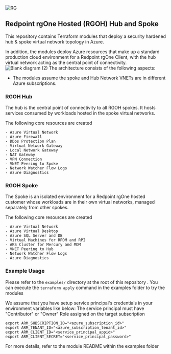![RG](https://user-images.githubusercontent.com/42842390/158004336-60f07c05-7e5d-420e-87a6-22c5ac206fb6.jpg)
## Redpoint rgOne Hosted (RGOH) Hub and Spoke

This repository contains Terraform modules that deploy a security hardened hub & spoke virtual network topology in Azure. 

In addition, the modules deploy Azure resources that make up a standard production cloud environment for a Redpoint rgOne Client, with the hub virtual network acting as the central point of connectivity.
![Blank diagram (2)](https://user-images.githubusercontent.com/42842390/201027152-19b7fc8e-9749-4991-9016-1ea3a06da6b7.png)
The architecture consists of the following aspects:

- The modules assume the spoke and Hub Network VNETs are in different Azure subscriptions.

### RGOH Hub  
The hub is the central point of connectivity to all RGOH spokes. It hosts services consumed by workloads hosted in the spoke virtual networks.

The following core resources are created
```
- Azure Virtual Network
- Azure Firewall
- DDos Protection Plan
- Virtual Network Gateway
- Local Network Gateway
- NAT Gateway
- VPN Connection
- VNET Peering to Spoke 
- Network Watcher Flow Logs
- Azure Diagnostics
```
### RGOH Spoke 
The Spoke is an isolated environment for a Redpoint rgOne hosted customer whose workloads are in their own virtual networks, managed separately from other spokes. 

The following core resources are created
```
- Azure Virtual Network
- Azure Virtual Desktop
- Azure SQL Server and DB
- Virtual Machines for RPDM and RPI
- AKS Cluster for Mercury and MDM
- VNET Peering to Hub
- Network Watcher Flow Logs 
- Azure Diagnostics
```
### Example Usage
Please refer to the ```examples/``` directory at the root of this repository . You can execute the ```terraform apply``` command in the examples folder to try the modules

We assume that you have setup service principal's credentials in your environment variables like below: The service principal must have "Contributor" or "Owner" Role assigned on the target subscription
```
export ARM_SUBSCRIPTION_ID="<azure_subscription_id>"
export ARM_TENANT_ID="<azure_subscription_tenant_id>"
export ARM_CLIENT_ID="<service_principal_appid>"
export ARM_CLIENT_SECRET="<service_principal_password>"
```
For more details, refer to the module README within the examples folder
